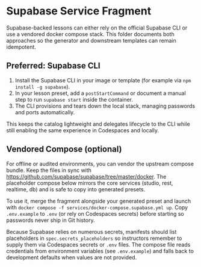# Supabase Service Fragment

Supabase-backed lessons can either rely on the official Supabase CLI or use a vendored docker compose stack. This folder documents both approaches so the generator and downstream templates can remain idempotent.

## Preferred: Supabase CLI

1. Install the Supabase CLI in your image or template (for example via `npm install -g supabase`).
2. In your lesson preset, add a `postStartCommand` or document a manual step to run `supabase start` inside the container.
3. The CLI provisions and tears down the local stack, managing passwords and ports automatically.

This keeps the catalog lightweight and delegates lifecycle to the CLI while still enabling the same experience in Codespaces and locally.

## Vendored Compose (optional)

For offline or audited environments, you can vendor the upstream compose bundle. Keep the files in sync with <https://github.com/supabase/supabase/tree/master/docker>. The placeholder compose below mirrors the core services (studio, rest, realtime, db) and is safe to copy into generated presets.

To use it, merge the fragment alongside your generated preset and launch with `docker compose -f services/docker-compose.supabase.yml up`. Copy `.env.example` to `.env` (or rely on Codespaces secrets) before starting so passwords never ship in Git history.

Because Supabase relies on numerous secrets, manifests should list placeholders in `spec.secrets_placeholders` so instructors remember to supply them via Codespaces secrets or `.env` files. The compose file reads credentials from environment variables (see `.env.example`) and falls back to development defaults when values are not provided.

